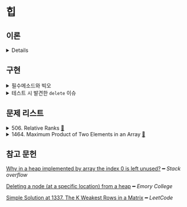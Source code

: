 # 힙

## 이론

<details>
<br/>

힙은 

    완전 이진 트리 기반의 자료구조다.

적용해볼 사례는

    이전 주차에서 진행했던 다익스트라 알고리즘의 
    
    time을 O(V²)에서 O(E log V²)으로 줄일 수 있다.

이진 탐색 트리(BST)와 차이점은

|             |                       힙                        |                           BST                            |
| :---------: | :---------------------------------------------: | :------------------------------------------------------: |
| 직관적 차이 |                 상/하 관계 보장                 |                     좌/우 관계 보장                      |
|    풀이     | 우측의 노드가 좌측의 노드보다 작은 경우가 있다. | 부모는 왼쪽 자식보다 크고 오른쪽 자식보다는 작거나 같다. |
|    장점     |           가장 작은/큰 값 추출 `O(1og n)`           |                   탐색/삽입 `O(log n)`                   |

힙의 풀이는 BST와 비교하기 위한 풀이이며,

힙의 상/하 관계에 집중한 풀이는 자식 노드보다 부모는 크다는 점이다.

</details>

## 구현

<details>
<summary>필수메소드와 빅오</summary>
<br/>

주로 배열로 구현한다.

이때, 여러 매체에서 주로 1번 인덱스부터 사용하는데, 

0번 인덱스부터 사용과 큰 차이는 없다. 필자는 0번 인덱스로 사용하였다.

                      root at 0       root at 1
    Left child        index*2 + 1     index*2
    Right child       index*2 + 2     index*2 + 1
    Parent            (index-1)/2     index/2

<table>
  <tr>
    <th>최대힙</th>
    <th>최소힙</th>
  </tr>
  <tr>
    <td>
      <img src="assets/max-heap.png">
    </td>
    <td>
      <img src="assets/min-heap.png">
    </td>
  </tr>
  <tr>
    <td align="center" colspan="2">    
      <table>
        <tr>
          <th></th>
          <th><code>insert</code></th>
          <th><code>extract</code></th>
          <th><code>find</code></th>                 
          <th><code>swap</code></th>
        </tr>
        <tr>
          <td>time</td>
          <td align="center" colspan="2"><code>O(log n)</code></td>          
          <td><code>O(n)</code></td>
          <td><code>O(1)</code></td>
        </tr>
        <tr>
          <td>space</td>
          <td align="center" colspan="2"><code>O(1)</code></td>          
          <td><code>O(w)</code></td>
          <td><code>O(1)</code></td>
        </tr>
      </table>    
    </td>
  </tr>
  <tr>
    <td>
      <table>
        <tr>
          <th></th>
          <th><code>delete</code></th>
          <th><code>update</code></th>
          <th><code>_bubbleUp</code></th>
          <th><code>_bubbleDown</code></th>   
        </tr>
        <tr>
          <td>time</td>
          <td><code>O(n)</code></td>
          <td align="center" colspan="3"><code>O(log n)</code></td>
        </tr>
        <tr>
          <td>space</td>
          <td><code>O(w)</code></td>
          <td align="center" colspan="3"><code>O(1)</code></td>
        </tr>
      </table>
    </td>
    <td>
      <table>
        <tr>
          <th></th>
          <th><code>delete</code></th>
          <th><code>update</code></th>
          <th><code>_bubbleUp</code></th>
          <th><code>_bubbleDown</code></th>          
        </tr>
        <tr>
          <td>time</td>
          <td><code>O(n)</code></td>
          <td align="center" colspan="3"><code>O(log n)</code></td>
        </tr>
        <tr>
          <td>space</td>
          <td><code>O(w)</code></td>
          <td align="center" colspan="3"><code>O(1)</code></td>
        </tr>
      </table>
    </td>
  </tr>
</table>
</details>

<details>
<summary>테스트 시 발견한 <code>delete</code> 이슈</summary>
<br>

<div align="center">
  <img width="80%" src="assets/heap-delete-issue.png">
</div>

이전 우선순위 큐 주제때 이를 이진 탐색 한 뒤 삭제한 코드를 짰었다.

이진 탐색에서는 좌측 노드보다 우측 노드가 클 때, 해당 노드를 탐색 대상으로 바껴버린다.

정작 찾고 싶은 노드는 좌측 하단에 있음에도 말이다.

그 이유는 앞서 언급한 좌우 조건이 없기 때문에 발생하는 문제다.

따라서, 이를 해결할 방법은 DFS 방법밖에 없다고 생각하였다.

</details>

## 문제 리스트

<details>
<summary>506. Relative Ranks
  <a href="https://leetcode.com/problems/relative-ranks/">👊</a>
</summary>

### 문제 풀이 1/2 [`#time increae, space reduce`]

최대힙을 통해 랭커들을 도출하기는 쉬웠다.

단, 랭킹을 본래 `scores` 배열 위치에 넣는 작업에서 `O(n²)`을 소요하였다.

### 문제 풀이 2/2 [`#time reduce, space increase`]

ADT에 넣는 데이터를 객체 형태로 넣음으로써 

time은 줄였지만 space를 늘리게 되었다.

> [`src/506.js`](https://github.com/cs-study-org/algorithm-study/blob/master/10/yongki/src/506.js) 를 눌러 확인할 수 있다.

</details>

<details>
<summary>1464. Maximum Product of Two Elements in an Array
  <a href="https://leetcode.com/problems/maximum-product-of-two-elements-in-an-array/">👊</a>
</summary>

### 문제 풀이

간단하다.

문제에서 product를 계산하는 i, j를 brute force로 취한뒤,최대힙에 모두 넣고, 최대값을 꺼내면된다.

brute force로 i, j를 도출할 시, j는 i 다음 인덱스부터 탐색하도록하여, i가 탐색한 요소는 줄일 수 있다.

> [`src/1464.js`](https://github.com/cs-study-org/algorithm-study/blob/master/10/yongki/src/1464.js) 를 눌러 확인할 수 있다.

</details>

## 참고 문헌

[Why in a heap implemented by array the index 0 is left unused?](https://stackoverflow.com/questions/22900388/why-in-a-heap-implemented-by-array-the-index-0-is-left-unused) ━ *Stack overflow*

[Deleting a node (at a specific location) from a heap](http://www.mathcs.emory.edu/~cheung/Courses/171/Syllabus/9-BinTree/heap-delete.html) ━ *Emory College*

[Simple Solution at 1337. The K Weakest Rows in a Matrix](https://leetcode.com/problems/the-k-weakest-rows-in-a-matrix/discuss/523705/JavaScript-Heap-%2B-Binary-Search) ━ *LeetCode*
